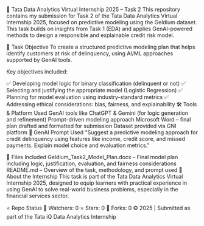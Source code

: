 🤖 Tata Data Analytics Virtual Internship 2025 – Task 2
This repository contains my submission for Task 2 of the Tata Data Analytics Virtual Internship 2025, focused on predictive modeling using the Geldium dataset. This task builds on insights from Task 1 (EDA) and applies GenAI-powered methods to design a responsible and explainable credit risk model.

📌 Task Objective
To create a structured predictive modeling plan that helps identify customers at risk of delinquency, using AI/ML approaches supported by GenAI tools.

Key objectives included:

✅ Developing model logic for binary classification (delinquent or not)
✅ Selecting and justifying the appropriate model (Logistic Regression)
✅ Planning for model evaluation using industry-standard metrics
✅ Addressing ethical considerations: bias, fairness, and explainability
🛠️ Tools & Platform Used
GenAI tools like ChatGPT & Gemini (for logic generation and refinement)
Prompt-driven modeling approach
Microsoft Word – final plan drafted and formatted for submission
Dataset provided via GNI platform
🧠 GenAI Prompt Used
"Suggest a predictive modeling approach for credit delinquency using features like income, credit score, and missed payments. Explain model choice and evaluation metrics."

📂 Files Included
Geldium_Task2_Model_Plan.docx – Final model plan including logic, justification, evaluation, and fairness considerations
README.md – Overview of the task, methodology, and prompt used
📄 About the Internship
This task is part of the Tata Data Analytics Virtual Internship 2025, designed to equip learners with practical experience in using GenAI to solve real-world business problems, especially in the financial services sector.

⭐ Repo Status
👀 Watchers: 0
⭐ Stars: 0
🍴 Forks: 0
© 2025 | Submitted as part of the Tata iQ Data Analytics Internship
